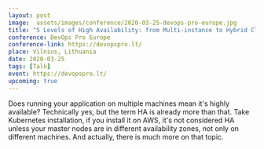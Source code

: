 ```yaml
---
layout: post
image:  assets/images/conference/2020-03-25-devops-pro-europe.jpg
title: "5 Levels of High Availability: from Multi-instance to Hybrid Cloud"
conference: DevOps Pro Europe
conference-link: https://devopspro.lt/
place: Vilnius, Lithuania
date: 2020-03-25
tags: [Talk]
event: https://devopspro.lt/
upcoming: true
---
```


Does running your application on multiple machines mean it's highly available? Technically yes, but the term HA is already more than that. Take Kubernetes installation, if you install it on AWS, it's not considered HA unless your master nodes are in different availability zones, not only on different machines. And actually, there is much more on that topic.
